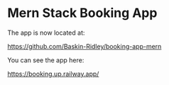 # Mern Stack Booking App

The app is now located at:

https://github.com/Baskin-Ridley/booking-app-mern

You can see the app here:

https://booking.up.railway.app/


